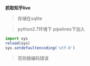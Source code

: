 **抓取知乎live**

>存储在sqlite

>python2.7环境下 pipelines下加入

```javascript
import sys
reload(sys)
sys.setdefaultencoding('utf-8')
```

>否则报编码错误